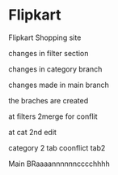 # Flipkart
Flipkart Shopping site


changes in filter section


changes in category branch

changes made in main branch

the braches are created

at filters 2merge for conflit


at cat 2nd edit


category 2 tab coonflict tab2

Main BRaaaannnnnncccchhhh


